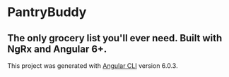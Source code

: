 # PantryBuddy

## The only grocery list you'll ever need. Built with NgRx and Angular 6+.

This project was generated with [Angular CLI](https://github.com/angular/angular-cli) version 6.0.3.